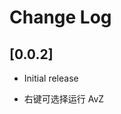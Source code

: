 <!--
 * @Coding: utf-8
 * @Author: vector-wlc
 * @Date: 2021-08-16 10:34:16
 * @Description: 
-->
# Change Log



## [0.0.2]

- Initial release
* 右键可选择运行 AvZ